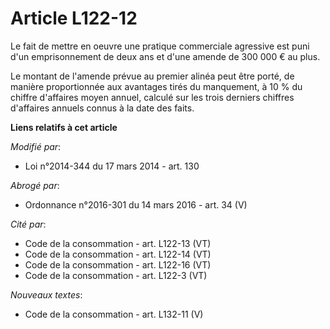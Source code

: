 # Article L122-12

Le fait de mettre en oeuvre une pratique commerciale agressive est puni d'un emprisonnement de deux ans et d'une amende de
300 000 € au plus. 

Le montant de l'amende prévue au premier alinéa peut être porté, de manière proportionnée aux avantages tirés du manquement,
à 10 % du chiffre d'affaires moyen annuel, calculé sur les trois derniers chiffres d'affaires annuels connus à la date des
faits.

**Liens relatifs à cet article**

_Modifié par_:

  - Loi n°2014-344 du 17 mars 2014 - art. 130

_Abrogé par_:

  - Ordonnance n°2016-301 du 14 mars 2016 - art. 34 (V)

_Cité par_:

  - Code de la consommation - art. L122-13 (VT)
  - Code de la consommation - art. L122-14 (VT)
  - Code de la consommation - art. L122-16 (VT)
  - Code de la consommation - art. L122-3 (VT)

_Nouveaux textes_:

  - Code de la consommation - art. L132-11 (V)
